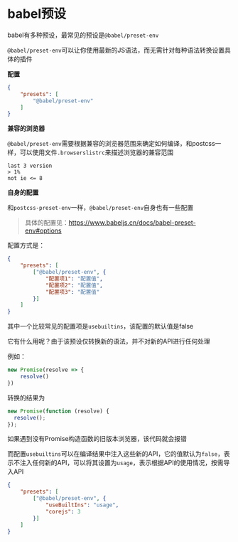 # babel预设

babel有多种预设，最常见的预设是`@babel/preset-env`

`@babel/preset-env`可以让你使用最新的JS语法，而无需针对每种语法转换设置具体的插件

**配置**

```json
{
    "presets": [
        "@babel/preset-env"
    ]
}
```

**兼容的浏览器**

`@babel/preset-env`需要根据兼容的浏览器范围来确定如何编译，和postcss一样，可以使用文件`.browserslistrc`来描述浏览器的兼容范围

```
last 3 version
> 1%
not ie <= 8
```

**自身的配置**

和`postcss-preset-env`一样，`@babel/preset-env`自身也有一些配置

> 具体的配置见：https://www.babeljs.cn/docs/babel-preset-env#options

配置方式是：

```json
{
    "presets": [
        ["@babel/preset-env", {
            "配置项1": "配置值",
            "配置项2": "配置值",
            "配置项3": "配置值"
        }]
    ]
}
```

其中一个比较常见的配置项是`usebuiltins`，该配置的默认值是false

它有什么用呢？由于该预设仅转换新的语法，并不对新的API进行任何处理

例如：

```js
new Promise(resolve => {
    resolve()
})
```

转换的结果为

```js
new Promise(function (resolve) {
  resolve();
});
```

如果遇到没有Promise构造函数的旧版本浏览器，该代码就会报错

而配置`usebuiltins`可以在编译结果中注入这些新的API，它的值默认为`false`，表示不注入任何新的API，可以将其设置为`usage`，表示根据API的使用情况，按需导入API

```json
{
    "presets": [
        ["@babel/preset-env", {
            "useBuiltIns": "usage",
            "corejs": 3
        }]
    ]
}
```
